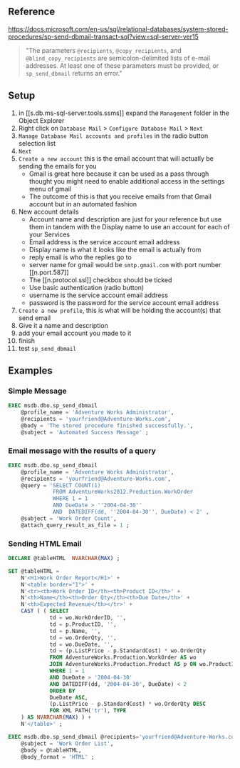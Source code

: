 
## Reference

<https://docs.microsoft.com/en-us/sql/relational-databases/system-stored-procedures/sp-send-dbmail-transact-sql?view=sql-server-ver15>

> "The parameters `@recipients`, `@copy_recipients`, and `@blind_copy_recipients` are semicolon-delimited lists of e-mail addresses. At least one of these parameters must be provided, or `sp_send_dbmail` returns an error."

## Setup

1. in [[s.db.ms-sql-server.tools.ssms]] expand the `Management` folder in the Object Explorer
2. Right click on `Database Mail` > `Configure Database Mail` > `Next`
3. `Manage Database Mail accounts and profiles` in the radio button selection list
4. `Next`
5. `Create a new account` this is the email account that will actually be sending the emails for you
   - Gmail is great here because it can be used as a pass through thought you might need to enable additional access in the settings menu of gmail
   - The outcome of this is that you receive emails from that Gmail account but in an automated fashion
6. New account details
   - Account name and description are just for your reference but use them in tandem with the Display name to use an account for each of your Services
   - Email address is the service account email address
   - Display name is what it looks like the email is actually from
   - reply email is who the replies go to
   - server name for gmail would be `smtp.gmail.com` with port number [[n.port.587]]
   - The [[n.protocol.ssl]] checkbox should be ticked
   - Use basic authentication (radio button)
   - username is the service account email address
   - password is the password for the service account email address
7. `Create a new profile`, this is what will be holding the account(s) that send email
8. Give it a name and description
9. add your email account you made to it
10. finish
11. test `sp_send_dbmail`

## Examples

### Simple Message

```sql
EXEC msdb.dbo.sp_send_dbmail
    @profile_name = 'Adventure Works Administrator',
    @recipients = 'yourfriend@Adventure-Works.com',
    @body = 'The stored procedure finished successfully.',
    @subject = 'Automated Success Message' ;
```

### Email message with the results of a query

```sql
EXEC msdb.dbo.sp_send_dbmail
    @profile_name = 'Adventure Works Administrator',
    @recipients = 'yourfriend@Adventure-Works.com',
    @query = 'SELECT COUNT(1)
              FROM AdventureWorks2012.Production.WorkOrder
              WHERE 1 = 1
              AND DueDate > ''2004-04-30''
              AND  DATEDIFF(dd, ''2004-04-30'', DueDate) < 2' ,
    @subject = 'Work Order Count',
    @attach_query_result_as_file = 1 ;
```

### Sending HTML Email

```sql
DECLARE @tableHTML  NVARCHAR(MAX) ;

SET @tableHTML =
    N'<H1>Work Order Report</H1>' +
    N'<table border="1">' +
    N'<tr><th>Work Order ID</th><th>Product ID</th>' +
    N'<th>Name</th><th>Order Qty</th><th>Due Date</th>' +
    N'<th>Expected Revenue</th></tr>' +
    CAST ( ( SELECT
             td = wo.WorkOrderID, '',
             td = p.ProductID, '',
             td = p.Name, '',
             td = wo.OrderQty, '',
             td = wo.DueDate, '',
             td = (p.ListPrice - p.StandardCost) * wo.OrderQty
             FROM AdventureWorks.Production.WorkOrder AS wo
             JOIN AdventureWorks.Production.Product AS p ON wo.ProductID = p.ProductID
             WHERE 1 = 1
             AND DueDate > '2004-04-30'
             AND DATEDIFF(dd, '2004-04-30', DueDate) < 2
             ORDER BY
             DueDate ASC,
             (p.ListPrice - p.StandardCost) * wo.OrderQty DESC
             FOR XML PATH('tr'), TYPE
    ) AS NVARCHAR(MAX) ) +
    N'</table>' ;

EXEC msdb.dbo.sp_send_dbmail @recipients='yourfriend@Adventure-Works.com',
    @subject = 'Work Order List',
    @body = @tableHTML,
    @body_format = 'HTML' ;
```
